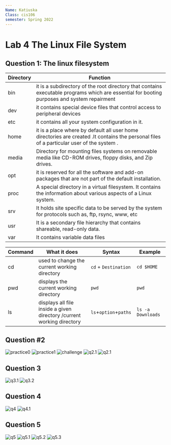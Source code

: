 ```yaml
---
Name: Katiuska
Class: cis106
semester: Spring 2022
---
```


# Lab 4 The Linux File System

## Question 1: The linux filesystem 

|Directory|Function                                                                                                                                   |
|---------|-------------------------------------------------------------------------------------------------------------------------------------------|
|bin      |it is a subdirectory of the root directory that contains executable programs which are essential for booting purposes and system repairment|
|dev      |it contains special device files that control access to peripheral devices                                                                 |
|etc      |it contains all your system configuration in it.                                                                                           |
|home     |it is a place where by default all user home directories are created .It contains the personal files of a particular user of the system .  |
|media    | Directory for mounting files systems on removable media like CD-ROM drives, floppy disks, and Zip drives.                                 |
|opt      |it is reserved for all the software and add-on packages that are not part of the default installation.                                     |
|proc     | A special directory in a virtual filesystem. It contains the information about various aspects of a Linux system.                         |
|srv      | It holds site specific data to be served by the system for protocols such as, ftp, rsync, www, etc                                        |
|usr      | It is a secondary file hierarchy that contains shareable, read-only data.                                                                 |
|var      | It contains variable data files                                                                                                           |


|Command|           What it does                                              |           Syntax                                  |                Example              |
|-------|-------------------------------------------------------------------- |---------------------------------------------------|-------------------------------------|
|cd     |used to change the current working directory                         | `cd` + `Destination `                             |               `cd $HOME`            |
|pwd    |displays the current working directory                               | `pwd`                                             |                `pwd`                |
|ls     |displays all file inside a given directory /current working directory| `ls`+`option`+`paths`                             |            `ls -a Downloads`        |
## Question #2
![practice0](pract1.0.png)
![practice1](practice1.png)
![challenge](challenge1.png)
![q2.1](q2.1.png)
![q2.1](q2.2.png)

## Question 3
![q3.1](q3.1.png)
![q3.2](q3.2.png)

## Question 4
![q4](q4.png)
![q4.1](q4.1.png)

## Question 5
![q5](q5.png)
![q5.1](q5.1.png)
![q5.2](q5.2.png)
![q5.3](q5.3.png)

